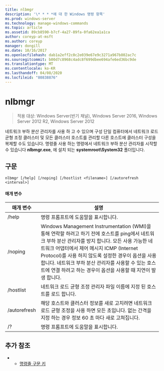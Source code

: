 ```yaml
---
title: nlbmgr
description: '\* * * *에 대 한 Windows 명령 항목'
ms.prod: windows-server
ms.technology: manage-windows-commands
ms.topic: article
ms.assetid: 89cb8590-b7cf-4a27-89fa-0fa62ea1a1ca
author: coreyp-at-msft
ms.author: coreyp
manager: dongill
ms.date: 10/16/2017
ms.openlocfilehash: dab1a2eff2c0c2e039e67e9c3271a967b802ac7c
ms.sourcegitcommit: b00d7c8968c4adc8f699dbee694afe6ed36bc9de
ms.translationtype: MT
ms.contentlocale: ko-KR
ms.lasthandoff: 04/08/2020
ms.locfileid: "80838876"
---
```

# <a name="nlbmgr"></a>nlbmgr

>적용 대상: Windows Server(반기 채널), Windows Server 2016, Windows Server 2012 R2, Windows Server 2012

네트워크 부하 분산 관리자를 사용 하 고 수 있으며 구성 단일 컴퓨터에서 네트워크 로드 균형 조정 클러스터 및 모든 클러스터 호스트를 관리할 다른 호스트에 클러스터 구성을 복제할 수도 있습니다. 명령줄 사용 하는 명령에서 네트워크 부하 분산 관리자를 시작할 수 있습니다 **nlbmgr.exe**, 에 설치 되는 **systemroot\System32** 폴더입니다.
## <a name="syntax"></a>구문
```
nlbmgr [/help] [/noping] [/hostlist <filename>] [/autorefresh <interval>]
```
#### <a name="parameters"></a>매개 변수

|        매개 변수        |                                                                                                                                                                                                설명                                                                                                                                                                                                |
|-------------------------|-----------------------------------------------------------------------------------------------------------------------------------------------------------------------------------------------------------------------------------------------------------------------------------------------------------------------------------------------------------------------------------------------------------|
|          /help          |                                                                                                                                                                                   명령 프롬프트에 도움말을 표시합니다.                                                                                                                                                                                    |
|         /noping         | Windows Management Instrumentation (WMI)을 통해 연락할 하려고 하기 전에 호스트를 ping에서 네트워크 부하 분산 관리자를 방지 합니다. 모든 사용 가능한 네트워크 어댑터에서 제어 메시지 ICMP (Internet Protocol)를 사용 하지 않도록 설정한 경우이 옵션을 사용 합니다. 네트워크 부하 분산 관리자를 사용할 수 있는 호스트에 연결 하려고 하는 경우이 옵션을 사용할 때 지연이 발생 합니다. |
|  /hostlist <filename>   |                                                                                                                                                                네트워크 로드 균형 조정 관리자 파일 이름에 지정 된 호스트를 로드 합니다.                                                                                                                                                                 |
| /autorefresh <interval> |                                                                                                          해당 호스트와 클러스터 정보를 새로 고치려면 네트워크 로드 균형 조정을 사용 하면 모든 <interval> 초입니다. 없는 간격을 지정 하는 경우 정보 60 초 마다 새로 고쳐집니다.                                                                                                          |
|           /?            |                                                                                                                                                                                   명령 프롬프트에 도움말을 표시합니다.                                                                                                                                                                                    |

## <a name="additional-references"></a>추가 참조
-   - [명령줄 구문 키](command-line-syntax-key.md)

